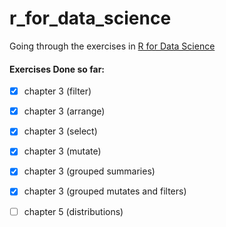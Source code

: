# r_for_data_science
Going through the exercises in [R for Data
Science](https://r4ds.had.co.nz/index.html)

#### Exercises Done so far:
- [x] chapter 3 (filter)
- [x] chapter 3 (arrange)
- [x] chapter 3 (select)
- [x] chapter 3 (mutate)
- [x] chapter 3 (grouped summaries)
- [x] chapter 3 (grouped mutates and filters)

- [ ] chapter 5 (distributions)


